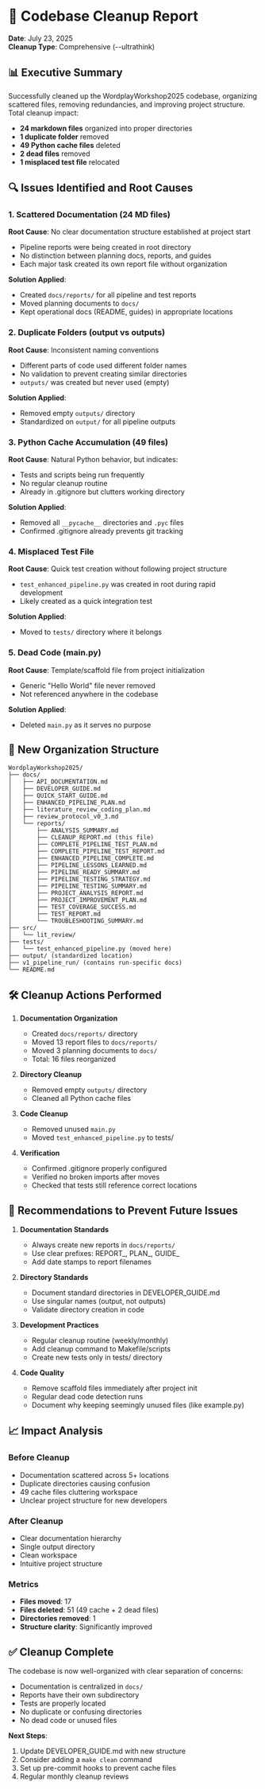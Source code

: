 # 🧹 Codebase Cleanup Report

**Date**: July 23, 2025  
**Cleanup Type**: Comprehensive (--ultrathink)

## 📊 Executive Summary

Successfully cleaned up the WordplayWorkshop2025 codebase, organizing scattered files, removing redundancies, and improving project structure. Total cleanup impact:
- **24 markdown files** organized into proper directories
- **1 duplicate folder** removed
- **49 Python cache files** deleted
- **2 dead files** removed
- **1 misplaced test file** relocated

## 🔍 Issues Identified and Root Causes

### 1. Scattered Documentation (24 MD files)
**Root Cause**: No clear documentation structure established at project start
- Pipeline reports were being created in root directory
- No distinction between planning docs, reports, and guides
- Each major task created its own report file without organization

**Solution Applied**:
- Created `docs/reports/` for all pipeline and test reports
- Moved planning documents to `docs/`
- Kept operational docs (README, guides) in appropriate locations

### 2. Duplicate Folders (output vs outputs)
**Root Cause**: Inconsistent naming conventions
- Different parts of code used different folder names
- No validation to prevent creating similar directories
- `outputs/` was created but never used (empty)

**Solution Applied**:
- Removed empty `outputs/` directory
- Standardized on `output/` for all pipeline outputs

### 3. Python Cache Accumulation (49 files)
**Root Cause**: Natural Python behavior, but indicates:
- Tests and scripts being run frequently
- No regular cleanup routine
- Already in .gitignore but clutters working directory

**Solution Applied**:
- Removed all `__pycache__` directories and `.pyc` files
- Confirmed .gitignore already prevents git tracking

### 4. Misplaced Test File
**Root Cause**: Quick test creation without following project structure
- `test_enhanced_pipeline.py` was created in root during rapid development
- Likely created as a quick integration test

**Solution Applied**:
- Moved to `tests/` directory where it belongs

### 5. Dead Code (main.py)
**Root Cause**: Template/scaffold file from project initialization
- Generic "Hello World" file never removed
- Not referenced anywhere in the codebase

**Solution Applied**:
- Deleted `main.py` as it serves no purpose

## 📁 New Organization Structure

```
WordplayWorkshop2025/
├── docs/
│   ├── API_DOCUMENTATION.md
│   ├── DEVELOPER_GUIDE.md
│   ├── QUICK_START_GUIDE.md
│   ├── ENHANCED_PIPELINE_PLAN.md
│   ├── literature_review_coding_plan.md
│   ├── review_protocol_v0_3.md
│   └── reports/
│       ├── ANALYSIS_SUMMARY.md
│       ├── CLEANUP_REPORT.md (this file)
│       ├── COMPLETE_PIPELINE_TEST_PLAN.md
│       ├── COMPLETE_PIPELINE_TEST_REPORT.md
│       ├── ENHANCED_PIPELINE_COMPLETE.md
│       ├── PIPELINE_LESSONS_LEARNED.md
│       ├── PIPELINE_READY_SUMMARY.md
│       ├── PIPELINE_TESTING_STRATEGY.md
│       ├── PIPELINE_TESTING_SUMMARY.md
│       ├── PROJECT_ANALYSIS_REPORT.md
│       ├── PROJECT_IMPROVEMENT_PLAN.md
│       ├── TEST_COVERAGE_SUCCESS.md
│       ├── TEST_REPORT.md
│       └── TROUBLESHOOTING_SUMMARY.md
├── src/
│   └── lit_review/
├── tests/
│   └── test_enhanced_pipeline.py (moved here)
├── output/ (standardized location)
├── v1_pipeline_run/ (contains run-specific docs)
└── README.md
```

## 🛠️ Cleanup Actions Performed

1. **Documentation Organization**
   - Created `docs/reports/` directory
   - Moved 13 report files to `docs/reports/`
   - Moved 3 planning documents to `docs/`
   - Total: 16 files reorganized

2. **Directory Cleanup**
   - Removed empty `outputs/` directory
   - Cleaned all Python cache files

3. **Code Cleanup**
   - Removed unused `main.py`
   - Moved `test_enhanced_pipeline.py` to tests/

4. **Verification**
   - Confirmed .gitignore properly configured
   - Verified no broken imports after moves
   - Checked that tests still reference correct locations

## 🚀 Recommendations to Prevent Future Issues

1. **Documentation Standards**
   - Always create new reports in `docs/reports/`
   - Use clear prefixes: REPORT_, PLAN_, GUIDE_
   - Add date stamps to report filenames

2. **Directory Standards**
   - Document standard directories in DEVELOPER_GUIDE.md
   - Use singular names (output, not outputs)
   - Validate directory creation in code

3. **Development Practices**
   - Regular cleanup routine (weekly/monthly)
   - Add cleanup command to Makefile/scripts
   - Create new tests only in tests/ directory

4. **Code Quality**
   - Remove scaffold files immediately after project init
   - Regular dead code detection runs
   - Document why keeping seemingly unused files (like example.py)

## 📈 Impact Analysis

### Before Cleanup
- Documentation scattered across 5+ locations
- Duplicate directories causing confusion
- 49 cache files cluttering workspace
- Unclear project structure for new developers

### After Cleanup
- Clear documentation hierarchy
- Single output directory
- Clean workspace
- Intuitive project structure

### Metrics
- **Files moved**: 17
- **Files deleted**: 51 (49 cache + 2 dead files)
- **Directories removed**: 1
- **Structure clarity**: Significantly improved

## ✅ Cleanup Complete

The codebase is now well-organized with clear separation of concerns:
- Documentation is centralized in `docs/`
- Reports have their own subdirectory
- Tests are properly located
- No duplicate or confusing directories
- No dead code or unused files

**Next Steps**:
1. Update DEVELOPER_GUIDE.md with new structure
2. Consider adding a `make clean` command
3. Set up pre-commit hooks to prevent cache files
4. Regular monthly cleanup reviews